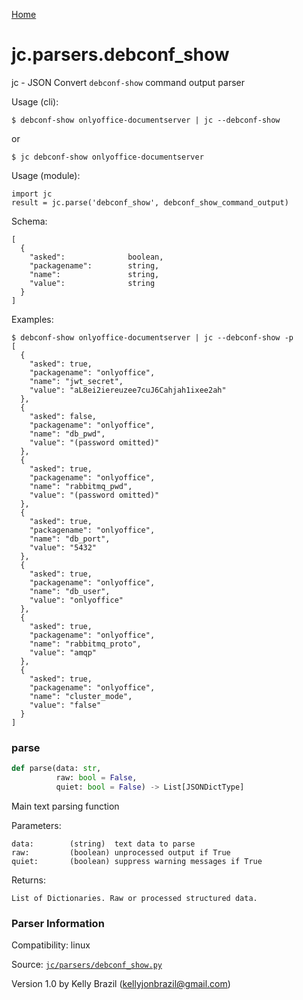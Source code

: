 [Home](https://kellyjonbrazil.github.io/jc/)
<a id="jc.parsers.debconf_show"></a>

# jc.parsers.debconf\_show

jc - JSON Convert `debconf-show` command output parser

Usage (cli):

    $ debconf-show onlyoffice-documentserver | jc --debconf-show

or

    $ jc debconf-show onlyoffice-documentserver

Usage (module):

    import jc
    result = jc.parse('debconf_show', debconf_show_command_output)

Schema:

    [
      {
        "asked":              boolean,
        "packagename":        string,
        "name":               string,
        "value":              string
      }
    ]

Examples:

    $ debconf-show onlyoffice-documentserver | jc --debconf-show -p
    [
      {
        "asked": true,
        "packagename": "onlyoffice",
        "name": "jwt_secret",
        "value": "aL8ei2iereuzee7cuJ6Cahjah1ixee2ah"
      },
      {
        "asked": false,
        "packagename": "onlyoffice",
        "name": "db_pwd",
        "value": "(password omitted)"
      },
      {
        "asked": true,
        "packagename": "onlyoffice",
        "name": "rabbitmq_pwd",
        "value": "(password omitted)"
      },
      {
        "asked": true,
        "packagename": "onlyoffice",
        "name": "db_port",
        "value": "5432"
      },
      {
        "asked": true,
        "packagename": "onlyoffice",
        "name": "db_user",
        "value": "onlyoffice"
      },
      {
        "asked": true,
        "packagename": "onlyoffice",
        "name": "rabbitmq_proto",
        "value": "amqp"
      },
      {
        "asked": true,
        "packagename": "onlyoffice",
        "name": "cluster_mode",
        "value": "false"
      }
    ]

<a id="jc.parsers.debconf_show.parse"></a>

### parse

```python
def parse(data: str,
          raw: bool = False,
          quiet: bool = False) -> List[JSONDictType]
```

Main text parsing function

Parameters:

    data:        (string)  text data to parse
    raw:         (boolean) unprocessed output if True
    quiet:       (boolean) suppress warning messages if True

Returns:

    List of Dictionaries. Raw or processed structured data.

### Parser Information
Compatibility:  linux

Source: [`jc/parsers/debconf_show.py`](https://github.com/kellyjonbrazil/jc/blob/master/jc/parsers/debconf_show.py)

Version 1.0 by Kelly Brazil (kellyjonbrazil@gmail.com)
